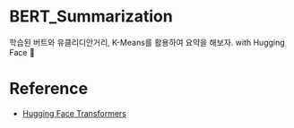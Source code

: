 # BERT_Summarization
학습된 버트와 유클리디안거리, K-Means를 활용하여 요약을 해보자. with Hugging Face 🤗

# Reference
- [Hugging Face Transformers](https://github.com/huggingface/transformers)
